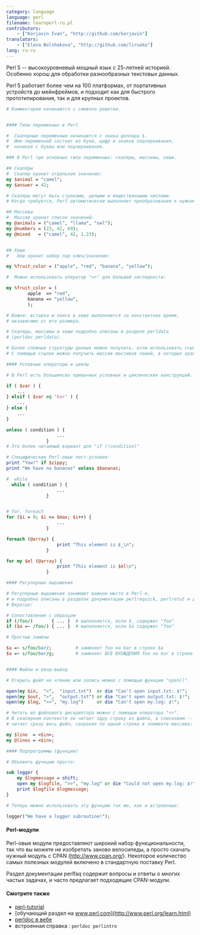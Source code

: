 ```yaml
---
category: language
language: perl
filename: learnperl-ru.pl
contributors:
    - ["Korjavin Ivan", "http://github.com/korjavin"]
translators:
    - ["Elena Bolshakova", "http://github.com/liruoko"]
lang: ru-ru
---
```


Perl 5 -- высокоуровневый мощный язык с 25-летней историей. 
Особенно хорош для обработки разнообразных текстовых данных. 

Perl 5 работает более чем на 100 платформах, от портативных устройств
до мейнфреймов, и подходит как для быстрого прототипирования, 
так и для крупных проектов. 

```perl
# Комментарии начинаются с символа решетки.


#### Типы переменных в Perl

#  Скалярные переменные начинаются с знака доллара $.
#  Имя переменной состоит из букв, цифр и знаков подчеркивания, 
#  начиная с буквы или подчеркивания. 

### В Perl три основных типа переменных: скаляры, массивы, хеши.

## Скаляры
#  Скаляр хранит отдельное значение:
my $animal = "camel";
my $answer = 42;

# Скаляры могут быть строками, целыми и вещественными числами.
# Когда требуется, Perl автоматически выполняет преобразования к нужному типу.

## Массивы
#  Массив хранит список значений:
my @animals = ("camel", "llama", "owl");
my @numbers = (23, 42, 69);
my @mixed   = ("camel", 42, 1.23);


## Хеши
#   Хеш хранит набор пар ключ/значение:

my %fruit_color = ("apple", "red", "banana", "yellow");

#  Можно использовать оператор "=>" для большей наглядности:

my %fruit_color = (
        apple  => "red",
        banana => "yellow",
        );

# Важно: вставка и поиск в хеше выполняются за константное время, 
# независимо от его размера.

# Скаляры, массивы и хеши подробно описаны в разделе perldata
# (perldoc perldata).

# Более сложные структуры данных можно получить, если использовать ссылки.
# С помощью ссылок можно получить массив массивов хешей, в которых хранятся другие хеши.

#### Условные операторы и циклы

# В Perl есть большинсво привычных условных и циклических конструкций.

if ( $var ) {
    ...
} elsif ( $var eq 'bar' ) {
    ...
} else {
    ...
}

unless ( condition ) {
                   ...
               }
# Это более читаемый вариант для "if (!condition)"

# Специфические Perl-овые пост-условия: 
print "Yow!" if $zippy;
print "We have no bananas" unless $bananas;

#  while
  while ( condition ) {
                   ...
               }


# for, foreach
for ($i = 0; $i <= $max; $i++) {
                   ...
               }

foreach (@array) {
                   print "This element is $_\n";
               }

for my $el (@array) {
                   print "This element is $el\n";
               }

#### Регулярные выражения

# Регулярные выражения занимают важное место в Perl-е,
# и подробно описаны в разделах документации perlrequick, perlretut и других.
# Вкратце:

# Сопоставление с образцом
if (/foo/)       { ... }  # выполняется, если $_ содержит "foo"
if ($a =~ /foo/) { ... }  # выполняется, если $a содержит "foo"

# Простые замены

$a =~ s/foo/bar/;         # заменяет foo на bar в строке $a
$a =~ s/foo/bar/g;        # заменяет ВСЕ ВХОЖДЕНИЯ foo на bar в строке $a


#### Файлы и ввод-вывод

# Открыть файл на чтение или запись можно с помощью функции "open()".

open(my $in,  "<",  "input.txt")  or die "Can't open input.txt: $!";
open(my $out, ">",  "output.txt") or die "Can't open output.txt: $!";
open(my $log, ">>", "my.log")     or die "Can't open my.log: $!";

# Читать из файлового дескриптора можно с помощью оператора "<>".  
# В скалярном контексте он читает одру строку из файла, в списковом -- 
# читает сразу весь файл, сохраняя по одной строке в элементе массива:

my $line  = <$in>;
my @lines = <$in>;

#### Подпрограммы (функции)

# Объявить функцию просто:

sub logger {
    my $logmessage = shift;
    open my $logfile, ">>", "my.log" or die "Could not open my.log: $!";
    print $logfile $logmessage;
}

# Теперь можно использовать эту функцию так же, как и встроенные:

logger("We have a logger subroutine!");
```

#### Perl-модули

Perl-овые модули предоставляют широкий набор функциональности, 
так что вы можете не изобретать заново велосипеды, а просто скачать 
нужный модуль с CPAN (http://www.cpan.org/). 
Некоторое количество самых полезных модулей включено в стандартную 
поставку Perl.

Раздел документации perlfaq содержит вопросы и ответы о многих частых 
задачах, и часто предлагает подходящие CPAN-модули.

#### Смотрите также

 - [perl-tutorial](http://perl-tutorial.org/)
 - [обучающий раздел на www.perl.com](http://www.perl.org/learn.html)
 - [perldoc в вебе](http://perldoc.perl.org/)
 - встроенная справка : `perldoc perlintro`
